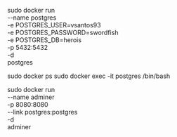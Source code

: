 sudo docker run \
    --name postgres \
    -e POSTGRES_USER=vsantos93 \
    -e POSTGRES_PASSWORD=swordfish \
    -e POSTGRES_DB=herois \
    -p 5432:5432 \
    -d \
    postgres

sudo docker ps
sudo docker exec -it postgres /bin/bash

sudo docker run \
    --name adminer \
    -p 8080:8080 \
    --link postgres:postgres \
    -d \
    adminer